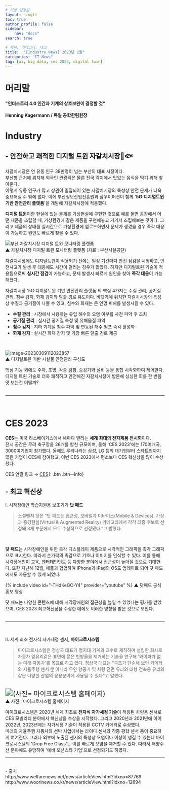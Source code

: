 ```yaml
---
# 기본 설정값
layout: single
toc: true
author_profile: false
sidebar:
    nav: "docs"
search: true

# 제목, 카테고리, 태그
title:  "[Industry News] 2023년 1월"
categories: "IT_News"
tag: [ai, big data, ces 2023, digital twin]
---
```


# 머리말
<div class="notice--success">
<h4>"인더스트리 4.0 인간과 기계의 상호보완이 결정할 것"<br/><br/>
Henning Kagermann / 독일 공학한림원장</h4>
</div>


# Industry
## - 안전하고 쾌적한 디지털 트윈 자갈치시장🦑🐟

자갈치시장은 연 유동 인구 38만명이 넘는 부산의 대표 시장이다.<br/>
부산항 근처에 위치해 외국인 관광객은 물론 전국 각지에서 맛있는 음식을 먹기 위해 찾아온다.
<br/>이렇게 유동 인구가 많고 상권이 밀집되어 있는 자갈치시장의 특성상 안전 문제가 더욱 중요해질 수 밖에 없다. 
이에 부산정보산업진흥원과 삼우이머션이 함께 '**5G·디지털트윈 기반 안전관리 플랫폼**'을 개발해 자갈치시장에 적용했다.

**디지털 트윈**이란 현실에 있는 물체를 가상현실에 구현한 것으로 예를 들면 공장에서 어떤 제품을 조립할 때, 가상환경에 같은 제품을 구현해놓고 거기서 조립해보는 것이다. 
그리고 제품의 상태를 실시간으로 가상환경에 업로드하면서 문제가 생겼을 경우 즉각 대응이 가능하고 원인도 빠르게 찾을 수 있다.

![부산 자갈치시장 디지털 트윈 모니터링 플랫폼](https://img3.yna.co.kr/etc/inner/KR/2022/12/19/AKR20221219035500051_01_i_P4.jpg)
<br/>▲ 자갈치시장 디지털 트윈 모니터링 플랫폼 (자료 : 부산시설공단)<br/>

자갈치시장에도 디지털트윈이 적용되기 전에는 일정 기간마다 안전 점검을 시행하고, 안전사고가 발생 후 대응에도 시간이 걸리는 경우가 많았다. 
하지만 디지털트윈 기술이 적용됨으로써 **실시간 점검**이 가능하고, 문제 발생시 빠르게 원인을 찾아 **즉각 대응**이 가능해졌다.

자갈치시장 '5G·디지털트윈 기반 안전관리 플랫폼'의 핵심 4가지는 수질 관리, 공기질 관리, 침수 감지, 화재 감지와 탈출 경로 유도이다.
바닷가에 위치한 자갈치시장의 특성상 수질과 공기질이 나쁠 수 있고, 침수와 화재는 큰 인명 피해를 발생시킬 수 있다.

- **수질 관리** : 시장에서 사용하는 유입 해수의 오염 여부를 사전 파악 후 조치<br/>
- **공기질 관리** : 실시간 공기질 측정 및 유해물질 파악<br/>
- **침수 감지** : 지하 기계실 침수 파악 및 연동된 해수 펌프 즉각 활성화<br/>
- **화재 감지** : 실시간 화재 감지 및 가장 빠른 탈출 경로 제공
<br/>

![image-20230309112023857]({{site.url}}\images\2023-02-26-industry_news_202301\image-20230309112023857.png)
<br/>▲ 디지털트윈 기반 시설물 안전관리 구성도
<br/>

핵심 기능 외에도 주차, 조명, 각종 검침, 승강기와 설비 등을 통합 시각화하여 제어한다.<br/>
디지털 트윈 기술로 더욱 쾌적하고 안전해진 자갈치시장에 방문해 싱싱한 회를 한 번쯤 맛 보는건 어떨까?
<br/><br/>
<hr/>
<br/>

# CES 2023

**CES**는 미국 라스베이거스에서 해마다 열리는 **세계 최대의 전자제품 전시회**이다.<BR/> 전시 공간은 무려 축구장을 26개를 합친 규모이며, 올해 'CES 2023'에는 170여개국, 3000여기업이 참가했다. 올해도 우리나라는 삼성, LG 등의 대기업부터 스타트업까지 많은 기업이 CES에 참여했고, 이번 CES 2023에서 평소보다 CES 혁신상을 많이 수상했다.
<BR/>

CES 연결 링크 → [CES](https://www.ces.tech/){: .btn .btn--info}
<br/>
## - 최고 혁신상 <br/>

Ⅰ. 시작장애인 학습지원용 보조기기 **닷 패드**<br/>

>소셜벤처 닷은 “닷 패드는 접근성, 모바일과 디바이스(Mobile & Devices), 가상과 증강현실(Virtual & Augmented Reality) 카테고리에서 각각 최종 후보로 선정돼 3개 부문에서 모두 수상작으로 선정됐다.”고 밝혔다.
<br/>

**닷 패드**는 시각장애인을 위한 촉각 디스플레이 제품으로 시각적인 그래픽을 촉각 그래픽으로 표시한다. 따라서 손가락의 촉감으로 기호나 이미지를 인식할 수 있다.
이를 통해 시각장애인이 교육, 엔터테인먼트 등 다양한 분야에서 접근성이 높아질 것으로 기대한다. 또한 지난해 12월, 애플과 협업하여 iPhone과 iPad의 OS도 업데이트 되어 닷 패드에서도 사용할 수 있게 되었다.<BR/>

{% include video id="-THdKeGC-Y4" provider="youtube" %}
▲ 닷패드 공식 홍보 영상
<br/>

닷 패드는 다양한 콘텐츠에 대해 시각장애인의 접근성을 높일 수 있었다는 평가를 받았으며, CES 2023 최고혁신상을 수상한 데에도 이러한 영향을 받은 것으로 보인다.
<br/><br/>
<hr/>
<br/>

Ⅱ. 세계 최초 전자식 자가세정 센서, **마이크로시스템**
<br/>

>마이크로시스템은 정상국 대표가 명지대 기계과 교수로 재직하며 설립한 회사로 자동차 앞유리같은 표면에 묻은 빗방울을 제거하는 기술을 연구해 '와이퍼가 없는 미래 자동차'를 목표로 하고 있다. 정상국 대표는 "구조가 단순해 보안 카메라와 자율주행 센서 뿐 아니라 무인 항공기 및 차량 전면 유리와 대형 건축용 유리와 같은 다양한 산업의 응용분야에 사용될 수 있다"고 말했다.
<br/>

<img src="https://cdn.woorinews.co.kr/news/photo/202206/12694_12966_257.png" alt="(사진= 마이크로시스템 홈페이지)" style="zoom:150%;" />
<br/>▲ 사진 : 마이크로시스템 홈페이지
<br/>

마이크로시스템은 2020년 세계 최초로 **전자식 자가세정 기술**이 적용된 차량용 센서로 CES 모빌리티 분야에서 혁신상을 수상을 시작했다. 그리고 2020년과 2021년에 이어 2022년, 2023년에는 자가세정 기술이 적용된 CCTV 카메라로 수상했다.<br/>
미래의 자율주행 자동차와 선박 사업에서는 라이다 센서와 각종 광학 센서 등이 중요하게 여겨진다. 그러나 외부에 노출된 센서의 특성상 오염이나 이상이 생길 수 있는데 마이크로시스템의 'Drop Free Glass'는 이를 빠르게 오염을 제거할 수 있다.
따라서 해양수산 분야에도 유망하여 '예비 오션스타 기업'으로 선정되기도 하였다.

<hr/>
<br/>
- 출처<br/>
http://www.welfarenews.net/news/articleView.html?idxno=87769<br/>
http://www.woorinews.co.kr/news/articleView.html?idxno=12694
